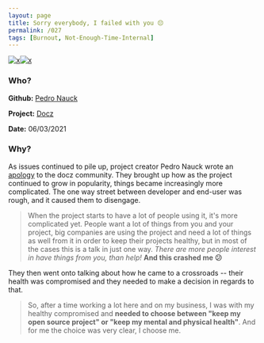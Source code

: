 ```yaml
---
layout: page
title: Sorry everybody, I failed with you 😔
permalink: /027
tags: [Burnout, Not-Enough-Time-Internal]
---
```


[![x](https://img.shields.io/badge/-Burnout-ffa07a)](/#BT)[![x](https://img.shields.io/badge/-Not%20Enough%20Time%20(Internal)-darkblue)](/#NETI)

### Who?

**Github:** [Pedro Nauck](pedronauck)

**Project:** [Docz](https://www.docz.site)

**Date:** 06/03/2021

### Why?

As issues continued to pile up, project creator Pedro Nauck wrote an [apology](https://github.com/pedronauck/docz/issues/1634) to the docz community. They brought up how as the project continued to grow in popularity, things became increasingly more complicated. The one way street between developer and end-user was rough, and it caused them to disengage. 

> When the project starts to have a lot of people using it, it's more  complicated yet. People want a lot of things from you and your project,  big companies are using the project and need a lot of things as well  from it in order to keep their projects healthy, but in most of the  cases this is a talk in just one way. *There are more people interest in have things from you, than help!* **And this crashed me 😕**

They then went onto talking about how he came to a crossroads -- their health was compromised and they needed to make a decision in regards to that. 

> So, after a time working a lot here and on my business, I was with my healthy compromised and **needed to choose between "keep my open source project" or "keep my mental and physical health"**. And for me the choice was very clear, I choose me. 

